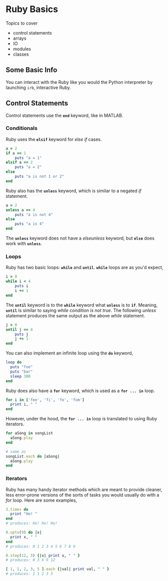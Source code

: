# Ruby Basics

Topics to cover

- control statements
- arrays
- IO
- modules
- classes

## Some Basic Info

You can interact with the Ruby like you would the Python interpreter by launching `irb`, interactive Ruby.

## Control Statements

Control statements use the **`end`** keyword, like in MATLAB.

### Conditionals

Ruby uses the **`elsif`** keyword for *else if* cases.

```rb
a = 2
if a == 1
    puts "a = 1"
elsif a == 2
    puts "a = 2"
else
    puts "a is not 1 or 2"
end
```

Ruby also has the **`unless`** keyword, which is similar to a negated *if* statement.

```rb
a = 2
unless a == 4
    puts "a is not 4"
else
    puts "a is 4"
end
```

The **`unless`** keyword does not have a *elseunless* keyword, but **`else`** does work with **`unless`**.

### Loops

Ruby has two basic loops: **`while`** and **`until`**. **`while`** loops are as you'd expect,

```rb
i = 0
while i < 4
    puts i
    i += 1
end
```

The **`until`** keyword is to the **`while`** keyword what **`unless`** is to **`if`**. Meaning, **`until`** is similar to saying *while condition is not true*. The following *unless* statement produces the same output as the above *while* statement.

```rb
j = 0
until j == 4
    puts j
    j += 1
end
```

You can also implement an infinite loop using the **`do`** keyword,

```rb
loop do
  puts "foo"  
  puts "bar"  
  sleep 300
end
```

Ruby does also have a **`for`** keyword, which is used as a **`for ... in`** loop.

```rb
for i in ['fee', 'fi', 'fo', 'fum']
  print i, " "
end
```

However, under the hood, the **`for ... in`** loop is translated to using Ruby iterators.

```rb
for aSong in songList
  aSong.play
end

# same as
songList.each do |aSong|
  aSong.play
end
```

### Iterators

Ruby has many handy iterator methods which are meant to provide cleaner, less error-prone versions of the sorts of tasks you would usually do with a *for* loop. Here are some examples,

```rb
3.times do
  print "Ho! "
end
# produces: Ho! Ho! Ho!

0.upto(9) do |x|
  print x, " "
end
# produces: 0 1 2 3 4 5 6 7 8 9

0.step(12, 3) {|x| print x, " " }
# produces: 0 3 6 9 12

[ 1, 1, 2, 3, 5 ].each {|val| print val, " " }
# produces: 1 1 2 3 5
```
